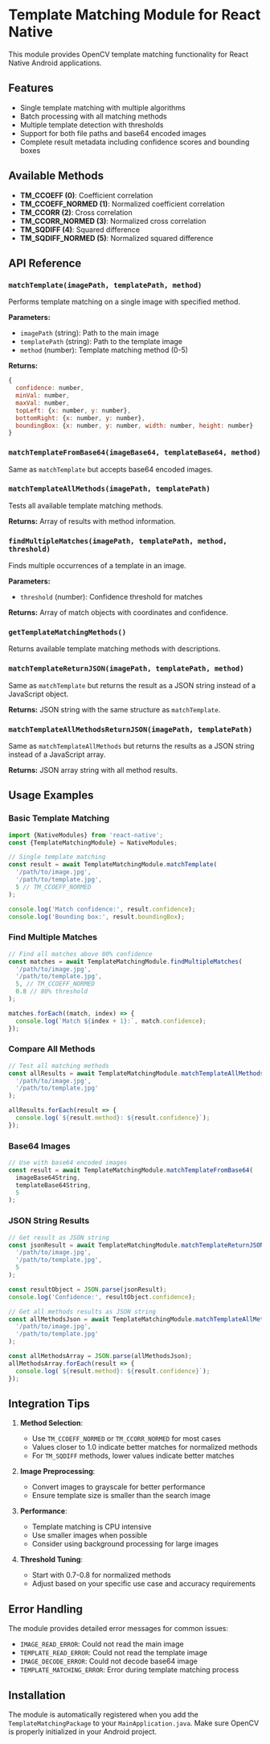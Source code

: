 # Template Matching Module for React Native

This module provides OpenCV template matching functionality for React Native Android applications.

## Features

- Single template matching with multiple algorithms
- Batch processing with all matching methods
- Multiple template detection with thresholds
- Support for both file paths and base64 encoded images
- Complete result metadata including confidence scores and bounding boxes

## Available Methods

- **TM_CCOEFF (0)**: Coefficient correlation
- **TM_CCOEFF_NORMED (1)**: Normalized coefficient correlation  
- **TM_CCORR (2)**: Cross correlation
- **TM_CCORR_NORMED (3)**: Normalized cross correlation
- **TM_SQDIFF (4)**: Squared difference
- **TM_SQDIFF_NORMED (5)**: Normalized squared difference

## API Reference

### `matchTemplate(imagePath, templatePath, method)`

Performs template matching on a single image with specified method.

**Parameters:**
- `imagePath` (string): Path to the main image
- `templatePath` (string): Path to the template image
- `method` (number): Template matching method (0-5)

**Returns:**
```javascript
{
  confidence: number,
  minVal: number,
  maxVal: number,
  topLeft: {x: number, y: number},
  bottomRight: {x: number, y: number},
  boundingBox: {x: number, y: number, width: number, height: number}
}
```

### `matchTemplateFromBase64(imageBase64, templateBase64, method)`

Same as `matchTemplate` but accepts base64 encoded images.

### `matchTemplateAllMethods(imagePath, templatePath)`

Tests all available template matching methods.

**Returns:** Array of results with method information.

### `findMultipleMatches(imagePath, templatePath, method, threshold)`

Finds multiple occurrences of a template in an image.

**Parameters:**
- `threshold` (number): Confidence threshold for matches

**Returns:** Array of match objects with coordinates and confidence.

### `getTemplateMatchingMethods()`

Returns available template matching methods with descriptions.

### `matchTemplateReturnJSON(imagePath, templatePath, method)`

Same as `matchTemplate` but returns the result as a JSON string instead of a JavaScript object.

**Returns:** JSON string with the same structure as `matchTemplate`.

### `matchTemplateAllMethodsReturnJSON(imagePath, templatePath)`

Same as `matchTemplateAllMethods` but returns the results as a JSON string instead of a JavaScript array.

**Returns:** JSON array string with all method results.

## Usage Examples

### Basic Template Matching

```javascript
import {NativeModules} from 'react-native';
const {TemplateMatchingModule} = NativeModules;

// Single template matching
const result = await TemplateMatchingModule.matchTemplate(
  '/path/to/image.jpg',
  '/path/to/template.jpg',
  5 // TM_CCOEFF_NORMED
);

console.log('Match confidence:', result.confidence);
console.log('Bounding box:', result.boundingBox);
```

### Find Multiple Matches

```javascript
// Find all matches above 80% confidence
const matches = await TemplateMatchingModule.findMultipleMatches(
  '/path/to/image.jpg',
  '/path/to/template.jpg',
  5, // TM_CCOEFF_NORMED
  0.8 // 80% threshold
);

matches.forEach((match, index) => {
  console.log(`Match ${index + 1}:`, match.confidence);
});
```

### Compare All Methods

```javascript
// Test all matching methods
const allResults = await TemplateMatchingModule.matchTemplateAllMethods(
  '/path/to/image.jpg',
  '/path/to/template.jpg'
);

allResults.forEach(result => {
  console.log(`${result.method}: ${result.confidence}`);
});
```

### Base64 Images

```javascript
// Use with base64 encoded images
const result = await TemplateMatchingModule.matchTemplateFromBase64(
  imageBase64String,
  templateBase64String,
  5
);
```

### JSON String Results

```javascript
// Get result as JSON string
const jsonResult = await TemplateMatchingModule.matchTemplateReturnJSON(
  '/path/to/image.jpg',
  '/path/to/template.jpg',
  5
);

const resultObject = JSON.parse(jsonResult);
console.log('Confidence:', resultObject.confidence);

// Get all methods results as JSON string
const allMethodsJson = await TemplateMatchingModule.matchTemplateAllMethodsReturnJSON(
  '/path/to/image.jpg',
  '/path/to/template.jpg'
);

const allMethodsArray = JSON.parse(allMethodsJson);
allMethodsArray.forEach(result => {
  console.log(`${result.method}: ${result.confidence}`);
});
```

## Integration Tips

1. **Method Selection**: 
   - Use `TM_CCOEFF_NORMED` or `TM_CCORR_NORMED` for most cases
   - Values closer to 1.0 indicate better matches for normalized methods
   - For `TM_SQDIFF` methods, lower values indicate better matches

2. **Image Preprocessing**:
   - Convert images to grayscale for better performance
   - Ensure template size is smaller than the search image

3. **Performance**:
   - Template matching is CPU intensive
   - Use smaller images when possible
   - Consider using background processing for large images

4. **Threshold Tuning**:
   - Start with 0.7-0.8 for normalized methods
   - Adjust based on your specific use case and accuracy requirements

## Error Handling

The module provides detailed error messages for common issues:
- `IMAGE_READ_ERROR`: Could not read the main image
- `TEMPLATE_READ_ERROR`: Could not read the template image
- `IMAGE_DECODE_ERROR`: Could not decode base64 image
- `TEMPLATE_MATCHING_ERROR`: Error during template matching process

## Installation

The module is automatically registered when you add the `TemplateMatchingPackage` to your `MainApplication.java`. Make sure OpenCV is properly initialized in your Android project. 